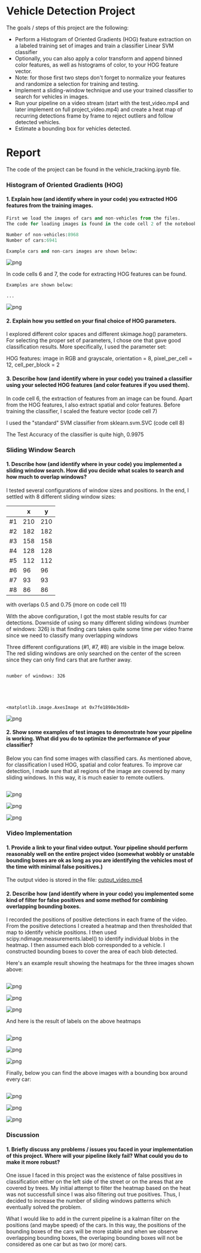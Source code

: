 
# Vehicle Detection Project

The goals / steps of this project are the following:

- Perform a Histogram of Oriented Gradients (HOG) feature extraction on a labeled training set of images and train a classifier Linear SVM classifier
- Optionally, you can also apply a color transform and append binned color features, as well as histograms of color, to your HOG feature vector.
- Note: for those first two steps don't forget to normalize your features and randomize a selection for training and testing.
- Implement a sliding-window technique and use your trained classifier to search for vehicles in images.
- Run your pipeline on a video stream (start with the test_video.mp4 and later implement on full project_video.mp4) and create a heat map of recurring detections frame by frame to reject outliers and follow detected vehicles.
- Estimate a bounding box for vehicles detected.


# Report

The code of the project can be found in the vehicle_tracking.ipynb file.

### Histogram of Oriented Gradients (HOG)

#### 1. Explain how (and identify where in your code) you extracted HOG features from the training images.




```python
First we load the images of cars and non-vehicles from the files.
The code for loading images is found in the code cell 2 of the notebook.

Number of non-vehicles:8968
Number of cars:6941

Example cars and non-cars images are shown below:
```


![png](output_images/output_2_0.png)


In code cells 6 and 7, the code for extracting HOG features can be found.


```python
Examples are shown below:
```

    ...



![png](output_images/output_4_1.png)


#### 2. Explain how you settled on your final choice of HOG parameters.
I explored different color spaces and different skimage.hog() parameters. For selecting the proper set of parameters, I chose one that gave good classification results.
More specifically, I used the parameter set: 

HOG features: image in RGB and grayscale, orientation = 8, pixel_per_cell = 12, cell_per_block = 2


#### 3. Describe how (and identify where in your code) you trained a classifier using your selected HOG features (and color features if you used them).

In code cell 6, the extraction of features from an image can be found.
Apart from the HOG features, I also extract spatial and color features. 
Before training the classifier, I scaled the feature vector (code cell 7)

I used the "standard" SVM classifier from sklearn.svm.SVC (code cell 8)

The Test Accuracy of the classifier is quite high, 0.9975


### Sliding Window Search

#### 1. Describe how (and identify where in your code) you implemented a sliding window search. How did you decide what scales to search and how much to overlap windows?

I tested several configurations of window sizes and positions. 
In the end, I settled with 8 different sliding window sizes:


||x|y|
|---|---|---|
|#1|210|210|
|#2|182|182|
|#3|158|158|
|#4|128|128|
|#5|112|112|
|#6|96|96|
|#7|93|93|
|#8|86|86|
      
with overlaps 0.5 and 0.75 (more on code cell 11)

With the above configuration, I got the most stable results for car detections. 
Downside of using so many different sliding windows (number of windows: 326) is that finding cars takes quite some time per video frame since we need to classify many overlapping windows

Three different configurations (#1, #7, #8) are visible in the image below. 
The red sliding windows are only searched on the center of the screen since they can only find cars that are further away. 


```python

```

    number of windows: 326





    <matplotlib.image.AxesImage at 0x7fe1898e36d8>




![png](output_images/output_9_2.png)


#### 2. Show some examples of test images to demonstrate how your pipeline is working. What did you do to optimize the performance of your classifier?

Below you can find some images with classified cars. As mentioned above, for classification I used HOG, spatial and color features. To improve car detection, I made sure that all regions of the image are covered by many sliding windows. In this way, it is much easier to remote outliers.


```python

```


![png](output_images/output_11_0.png)



![png](output_images/output_11_1.png)



![png](output_images/output_11_2.png)


### Video Implementation

#### 1. Provide a link to your final video output. Your pipeline should perform reasonably well on the entire project video (somewhat wobbly or unstable bounding boxes are ok as long as you are identifying the vehicles most of the time with minimal false positives.) 

The output video is stored in the file: [output_video.mp4](https://github.com/nmitsou/CarND-Vehicle-Detection/blob/master/output_video.mp4)

#### 2. Describe how (and identify where in your code) you implemented some kind of filter for false positives and some method for combining overlapping bounding boxes.

I recorded the positions of positive detections in each frame of the video. From the positive detections I created a heatmap and then thresholded that map to identify vehicle positions. I then used scipy.ndimage.measurements.label() to identify individual blobs in the heatmap. I then assumed each blob corresponded to a vehicle. I constructed bounding boxes to cover the area of each blob detected.

Here's an example result showing the heatmaps for the three images shown above:


```python

```


![png](output_images/output_13_0.png)



![png](output_images/output_13_1.png)



![png](output_images/output_13_2.png)


And here is the result of labels on the above heatmaps


```python

```


![png](output_images/output_15_0.png)



![png](output_images/output_15_1.png)



![png](output_images/output_15_2.png)


Finally, below you can find the above images with a bounding box around every car:


```python

```


![png](output_images/output_17_0.png)



![png](output_images/output_17_1.png)



![png](output_images/output_17_2.png)


### Discussion

#### 1. Briefly discuss any problems / issues you faced in your implementation of this project. Where will your pipeline likely fail? What could you do to make it more robust?

One issue I faced in this project was the existence of false possitives in classification either on the left side of the street or on the areas that are covered by trees.
My initial attempt to filter the heatmap based on the heat was not successfull since I was also filtering out true positives. 
Thus, I decided to increase the number of sliding windows patterns which eventually solved the problem. 


What I would like to add in the current pipeline is a kalman filter on the positions (and maybe speed) of the cars. In this way, the positions of the bounding boxes of the cars will be more stable and when we observe overlapping bounding boxes, the overlaping bounding boxes will not be considered as one car but as two (or more) cars. 


```python

```


```python

```
